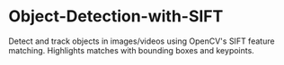 # Object-Detection-with-SIFT
Detect and track objects in images/videos using OpenCV's SIFT feature matching. Highlights matches with bounding boxes and keypoints.
